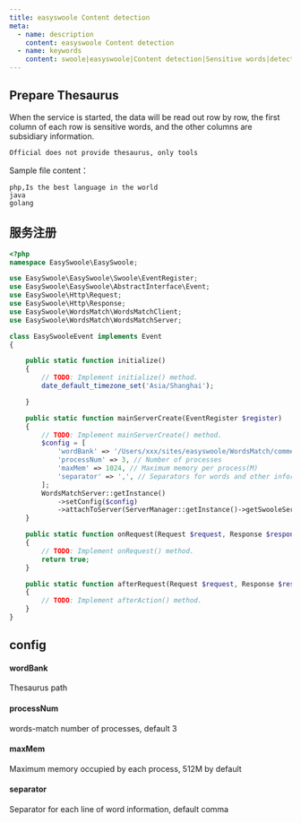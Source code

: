 ```yaml
---
title: easyswoole Content detection
meta:
  - name: description
    content: easyswoole Content detection
  - name: keywords
    content: swoole|easyswoole|Content detection|Sensitive words|detect
---
```


## Prepare Thesaurus


When the service is started, the data will be read out row by row, the first column of each row is sensitive words, and the other columns are subsidiary information.

`Official does not provide thesaurus, only tools`

Sample file content：

```
php,Is the best language in the world
java
golang
```

## 服务注册
```php
<?php
namespace EasySwoole\EasySwoole;

use EasySwoole\EasySwoole\Swoole\EventRegister;
use EasySwoole\EasySwoole\AbstractInterface\Event;
use EasySwoole\Http\Request;
use EasySwoole\Http\Response;
use EasySwoole\WordsMatch\WordsMatchClient;
use EasySwoole\WordsMatch\WordsMatchServer;

class EasySwooleEvent implements Event
{

    public static function initialize()
    {
        // TODO: Implement initialize() method.
        date_default_timezone_set('Asia/Shanghai');

    }

    public static function mainServerCreate(EventRegister $register)
    {
        // TODO: Implement mainServerCreate() method.
        $config = [
            'wordBank' => '/Users/xxx/sites/easyswoole/WordsMatch/comment.txt', // Thesaurus address
            'processNum' => 3, // Number of processes
            'maxMem' => 1024, // Maximum memory per process(M)
            'separator' => ',', // Separators for words and other information
        ];
        WordsMatchServer::getInstance()
            ->setConfig($config)
            ->attachToServer(ServerManager::getInstance()->getSwooleServer());
    }

    public static function onRequest(Request $request, Response $response): bool
    {
        // TODO: Implement onRequest() method.
        return true;
    }

    public static function afterRequest(Request $request, Response $response): void
    {
        // TODO: Implement afterAction() method.
    }
}
```

## config

#### wordBank

Thesaurus path

#### processNum 

words-match number of processes, default 3

#### maxMem 

Maximum memory occupied by each process, 512M by default

#### separator

Separator for each line of word information, default comma